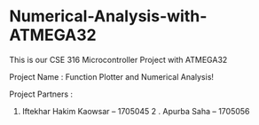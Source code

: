 # Numerical-Analysis-with-ATMEGA32
This is our CSE 316 Microcontroller Project with ATMEGA32

Project Name : Function Plotter and Numerical Analysis!

Project Partners :

1. Iftekhar Hakim Kaowsar – 1705045
2 . Apurba Saha – 1705056

